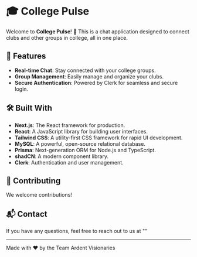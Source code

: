 # 🎓 College Pulse

Welcome to **College Pulse**! 🎉 This is a chat application designed to connect clubs and other groups in college, all in one place. 

## 🚀 Features

- **Real-time Chat**: Stay connected with your college groups.
- **Group Management**: Easily manage and organize your clubs.
- **Secure Authentication**: Powered by Clerk for seamless and secure login.

## 🛠️ Built With

- **Next.js**: The React framework for production.
- **React**: A JavaScript library for building user interfaces.
- **Tailwind CSS**: A utility-first CSS framework for rapid UI development.
- **MySQL**: A powerful, open-source relational database.
- **Prisma**: Next-generation ORM for Node.js and TypeScript.
- **shadCN**: A modern component library.
- **Clerk**: Authentication and user management.

## 🤝 Contributing

We welcome contributions!

## 📬 Contact

If you have any questions, feel free to reach out to us at ""

---

Made with ❤️ by the Team Ardent Visionaries
